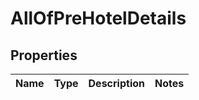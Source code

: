 # AllOfPreHotelDetails

## Properties
Name | Type | Description | Notes
------------ | ------------- | ------------- | -------------
